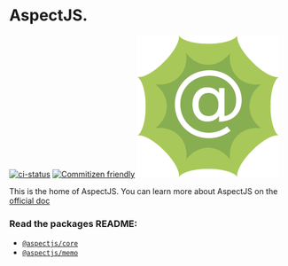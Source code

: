 # AspectJS.

[![ci-status]](https://gitlab.com/Pryum/aspectjs)
[![Commitizen friendly](https://img.shields.io/badge/commitizen-friendly-brightgreen.svg)](http://commitizen.github.io/cz-cli/)
![logo]

This is the home of AspectJS.
You can learn more about AspectJS on the [official doc](https://nicolasthierion.github.io/aspectjs/)

### Read the packages README:

-   [`@aspectjs/core`](./packages/core/README.md)
-   [`@aspectjs/memo`](./packages/memo/README.md)

[logo]: .README/aspectjs-256.png
[ci-status]: https://gitlab.com/Pryum/aspectjs/badges/master/pipeline.svg
